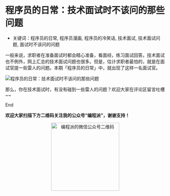 # 程序员的日常：技术面试时不该问的那些问题

- 关键词：程序员的日常, 程序员漫画, 程序员的冷笑话, 技术面试, 技术面试问题, 面试时不该问的问题

一般来说，求职者在准备面试时都会精心准备，看面经，练习面试回答。技术面试也不例外，网上汇总的技术面试问题也很多。但是，估计求职者最怕的，就是在面试官提一些雷人的问题。本期「程序员的日常」中，就出现了这样一名面试官。

![程序员的日常：技术面试时不该问的那些问题](http://ww4.sinaimg.cn/mw690/006faQNTgw1f012shygmcj30i20pcgsd.jpg)

那么，你在技术面试时，有没有碰到一些雷人的问题？欢迎大家在评论区留言吐槽~~

End

**欢迎大家扫描下方二维码关注我的公众号“编程派”，谢谢支持！**

<p style="text-align:center">
    <img src="http://codingpy.com/static/images/wechat-of-codingpy.jpg" alt="编程派的微信公众号二维码" style="width:215px;height:215px">
</p>


